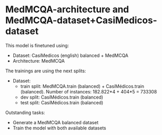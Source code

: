 # MedMCQA-architecture and MedMCQA-dataset+CasiMedicos-dataset

This model is finetuned using:

- Dataset: CasiMedicos (english) balanced + MedMCQA
- Architecture: MedMCQA 

The trainings are using the next splits:

- Dataset:
    - train split: MedMCQA.train (balanced) + CasiMédicos.train (balanced). Number of instances: 182.822\*4 + 404\*5 = 733308
    - dev split: CasiMédicos.train (balanced)
    - test split: CasiMédicos.train (balanced)

Outstanding tasks:
- Generate a MedMCQA balanced dataset
- Train the model with both available datasets